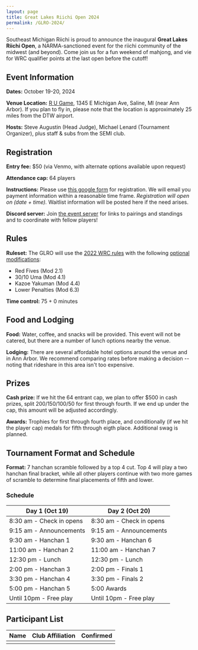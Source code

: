 ```yaml
---
layout: page
title: Great Lakes Riichi Open 2024
permalink: /GLRO-2024/
---
```

Southeast Michigan Riichi is proud to announce the inaugural **Great Lakes Riichi Open**, a NARMA-sanctioned event for the riichi community of the midwest (and beyond). 
Come join us for a fun weekend of mahjong, and vie for WRC qualifier points at the last open before the cutoff!

## Event Information

**Dates:** October 19-20, 2024

**Venue Location:** [R U Game](https://maps.app.goo.gl/pTERNhArqHQgK8qVA), 1345 E Michigan Ave, Saline, MI (near Ann Arbor).
If you plan to fly in, please note that the location is approximately 25 miles from the DTW airport.

**Hosts:** Steve Augustin (Head Judge), Michael Lenard (Tournament Organizer), plus staff \& subs from the SEMI club.

## Registration

**Entry fee:** $50 (via Venmo, with alternate options available upon request)

**Attendance cap:** 64 players

**Instructions:** Please use [this google form]() for registration. We will email you payment information within a reasonable time frame.
_Registration will open on (date + time)._ Waitlist information will be posted here if the need arises.

**Discord server:** Join [the event server]() for links to pairings and standings and to coordinate with fellow players!

## Rules

**Ruleset:** The GLRO will use the [2022 WRC rules](https://ooyamaneko.net/download/mahjong/riichi/WRC_Rules_2022_(2022-07-08)_en.pdf) with the following [optional modifications](https://ooyamaneko.net/download/mahjong/riichi/WRC_Rules_2022_-_Optional_Rules_en.pdf):
- Red Fives (Mod 2.1)
- 30/10 Uma (Mod 4.1)
- Kazoe Yakuman (Mod 4.4)
- Lower Penalties (Mod 6.3)

**Time control:** 75 + 0 minutes

## Food and Lodging

**Food:** Water, coffee, and snacks will be provided. This event will not be catered, but there are a number of lunch options nearby the venue.

**Lodging:** There are several affordable hotel options around the venue and in Ann Arbor. We recommend comparing rates before making a decision -- noting that rideshare in this area isn't too expensive.

## Prizes

**Cash prize:** If we hit the 64 entrant cap, we plan to offer $500 in cash prizes, split 200/150/100/50 for first through fourth. If we end up under the cap, this amount will be adjusted accordingly.

**Awards:** Trophies for first through fourth place, and conditionally (if we hit the player cap) medals for fifth through eigth place. Additional swag is planned.

## Tournament Format and Schedule

**Format:** 7 hanchan scramble followed by a top 4 cut. Top 4 will play a two hanchan final bracket, while all other players continue with two more games of scramble to determine final placements of fifth and lower.

### Schedule

| Day 1 (Oct 19) | Day 2 (Oct 20) |
| ----------- | ----------- |
| 8:30 am - Check in opens | 8:30 am - Check in opens |
| 9:15 am - Announcements | 9:15 am - Announcements |
| 9:30 am - Hanchan 1 | 9:30 am - Hanchan 6 |
| 11:00 am - Hanchan 2 | 11:00 am - Hanchan 7 |
| 12:30 pm - Lunch | 12:30 pm - Lunch |
| 2:00 pm - Hanchan 3 | 2:00 pm - Finals 1 |
| 3:30 pm - Hanchan 4 | 3:30 pm - Finals 2 |
| 5:00 pm - Hanchan 5 | 5:00 Awards |
| Until 10pm - Free play | Until 10pm - Free play |

## Participant List

| Name | Club Affiliation | Confirmed |
| ----- | ----- | ----- |
|||
